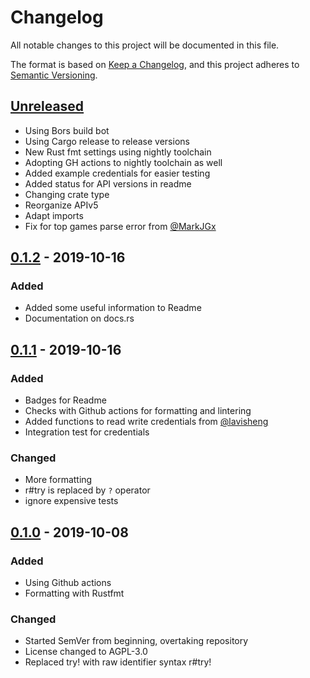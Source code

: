# Changelog
All notable changes to this project will be documented in this file.

The format is based on [Keep a Changelog](https://keepachangelog.com/en/1.0.0/),
and this project adheres to [Semantic Versioning](https://semver.org/spec/v2.0.0.html).

## [Unreleased]
- Using Bors build bot
- Using Cargo release to release versions
- New Rust fmt settings using nightly toolchain
- Adopting GH actions to nightly toolchain as well
- Added example credentials for easier testing
- Added status for API versions in readme
- Changing crate type
- Reorganize APIv5
- Adapt imports
- Fix for top games parse error from [@MarkJGx](https://github.com/MarkJGx)


## [0.1.2] - 2019-10-16
### Added
- Added some useful information to Readme
- Documentation on docs.rs


## [0.1.1] - 2019-10-16
### Added
- Badges for Readme
- Checks with Github actions for formatting and lintering
- Added functions to read write credentials from [@lavisheng](https://github.com/lavisheng)
- Integration test for credentials

### Changed
- More formatting
- r#try is replaced by `?` operator
- ignore expensive tests

## [0.1.0] - 2019-10-08
### Added
- Using Github actions
- Formatting with Rustfmt

### Changed
- Started SemVer from beginning, overtaking repository
- License changed to AGPL-3.0
- Replaced try! with raw identifier syntax r#try!


[Unreleased]: https://github.com/age-rs/libtwitch-rs/compare/v0.1.2...HEAD
[0.1.2]: https://github.com/age-rs/libtwitch-rs/compare/v0.1.1...v0.1.2
[0.1.1]: https://github.com/age-rs/libtwitch-rs/compare/v0.1.0...v0.1.1
[0.1.0]: https://github.com/age-rs/libtwitch-rs/releases/tag/v0.1.0